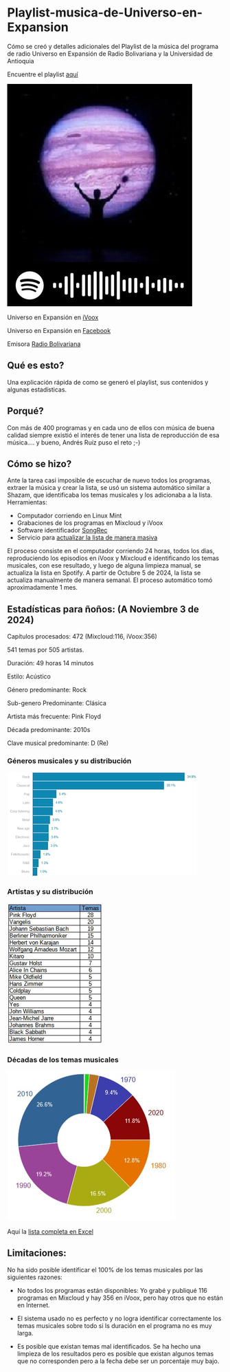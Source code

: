 # Playlist-musica-de-Universo-en-Expansion
Cómo se creó y detalles adicionales del Playlist de la música del programa de radio Universo en Expansión de Radio Bolivariana y la Universidad de Antioquia

Encuentre el playlist [aquí](https://open.spotify.com/playlist/1hgaCN4QIEZR2faOjnlnjA?si=b71739ccb1f04a8e)

![Leálo desde la App de Spotify](docs/spcodelogo.jpg)


Universo en Expansión en [iVoox](https://www.ivoox.com/en/podcast-universo-expansion-profs-p-cuartas-a-ruiz_sq_f1398704_1.html)


Universo en Expansión en [Facebook](https://www.facebook.com/ProgramaUniversoEnExpansion)

Emisora [Radio Bolivariana](https://www.radiobolivarianavirtual.com/)

## Qué es esto?

Una explicación rápida de como se generó el playlist, sus contenidos y algunas estadísticas.

## Porqué?

Con más de 400 programas y en cada uno de ellos con música de buena calidad siempre existió el interés de tener una lista de reproducción de esa música.... y bueno, Andrés Ruíz puso el reto ;-) 

## Cómo se hizo?

Ante la tarea casi imposible de escuchar de nuevo todos los programas, extraer la música y crear la lista, se usó un sistema automático similar a Shazam, que identificaba los temas musicales y los adicionaba a la lista. Herramientas:

- Computador corriendo en Linux Mint
- Grabaciones de los programas en Mixcloud y iVoox
- Software identificador [SongRec](https://github.com/marin-m/SongRec)
- Servicio para [actualizar la lista de manera masiva](https://www.tunemymusic.com/transfer)

El proceso consiste en el computador corriendo 24 horas, todos los dias, reproduciendo los episodios en iVoox y Mixcloud e identificando los temas musicales, con ese resultado, y luego de alguna limpieza manual, se actualiza la lista en Spotify. A partir de Octubre 5 de 2024, la lista se actualiza manualmente de manera semanal. El proceso automático tomó aproximadamente 1 mes.

## Estadísticas para ñoños: (A Noviembre 3 de 2024)

Capítulos procesados: 472 (Mixcloud:116, iVoox:356)

541 temas por 505 artistas. 

Duración: 49 horas 14 minutos

Estilo: Acústico

Género predominante: Rock

Sub-genero Predominante: Clásica

Artista más frecuente: Pink Floyd

Década predominante: 2010s	

Clave musical predominante: D (Re)

### Géneros musicales y su distribución

![Generos y su distribucion](docs/generos.jpg)

### Artistas y su distribución

![Artistas y su distribucion](docs/artistas.jpg)

### Décadas de los temas musicales

![Decadas y su distribucion](docs/decadas.jpg)


Aquí la [lista completa en Excel](docs/UniversoEnExpansionListaCompleta.xlsx)

## Limitaciones:

No ha sido posible identificar el 100% de los temas musicales por las siguientes razones:

- No todos los programas están disponibles: Yo grabé y publiqué 116 programas en Mixcloud y hay 356 en iVoox, pero hay otros que no están en Internet.

- El sistema usado no es perfecto y no logra identificar correctamente los temas musicales sobre todo si ls duración en el programa no es muy larga.

- Es posible que existan temas mal identificados. Se ha hecho una limpieza de los resultados pero es posible que existan algunos temas que no corresponden pero a la fecha debe ser un porcentaje muy bajo.

